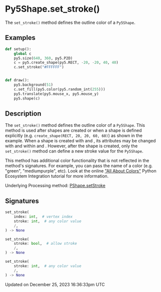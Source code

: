 # Py5Shape.set_stroke()

The `set_stroke()` method defines the outline color of a `Py5Shape`.

## Examples

<div class="example-table">

<div class="example-row"><div class="example-cell-image">

</div><div class="example-cell-code">

```python
def setup():
    global c
    py5.size(640, 360, py5.P2D)
    c = py5.create_shape(py5.RECT, -20, -20, 40, 40)
    c.set_stroke("#FFFFFF")


def draw():
    py5.background(51)
    c.set_fill(py5.color(py5.random_int(255)))
    py5.translate(py5.mouse_x, py5.mouse_y)
    py5.shape(c)
```

</div></div>

</div>

## Description

The `set_stroke()` method defines the outline color of a `Py5Shape`. This method is used after shapes are created or when a shape is defined explicitly (e.g. `create_shape(RECT, 20, 20, 60, 60)`) as shown in the example. When a shape is created with [](py5shape_begin_shape) and [](py5shape_end_shape), its attributes may be changed with [](py5shape_fill) and [](py5shape_stroke) within [](py5shape_begin_shape) and [](py5shape_end_shape). However, after the shape is created, only the `set_stroke()` method can define a new stroke value for the `Py5Shape`.

This method has additional color functionality that is not reflected in the method's signatures. For example, you can pass the name of a color (e.g. "green", "mediumpurple", etc). Look at the online ["All About Colors"](/integrations/colors) Python Ecosystem Integration tutorial for more information.

Underlying Processing method: [PShape.setStroke](https://processing.org/reference/PShape_setStroke_.html)

## Signatures

```python
set_stroke(
    index: int,  # vertex index
    stroke: int,  # any color value
    /,
) -> None

set_stroke(
    stroke: bool,  # allow stroke
    /,
) -> None

set_stroke(
    stroke: int,  # any color value
    /,
) -> None
```

Updated on December 25, 2023 16:36:33pm UTC
